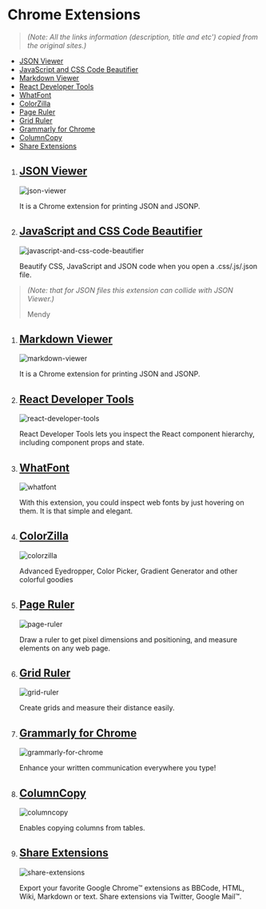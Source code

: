 # Chrome Extensions

> _(Note: All the links information (description, title and etc') copied from the original sites.)_

- [JSON Viewer](#json-viewer)
- [JavaScript and CSS Code Beautifier](#javascript-and-css-code-beautifier)
- [Markdown Viewer](#markdown-viewer)
- [React Developer Tools](#react-developer-tools)
- [WhatFont](#whatfont)
- [ColorZilla](#colorzilla)
- [Page Ruler](#page-ruler)
- [Grid Ruler](#grid-ruler)
- [Grammarly for Chrome](#grammarly-for-chrome)
- [ColumnCopy](#columncopy)
- [Share Extensions](#share-extensions)

1. ## [JSON Viewer]

    ![json-viewer](https://raw.githubusercontent.com/tulios/json-viewer/master/screenshot.png)

    It is a Chrome extension for printing JSON and JSONP.

1. ## [JavaScript and CSS Code Beautifier]

    ![javascript-and-css-code-beautifier](https://lh3.googleusercontent.com/oTAmRVQJuYubgIS4gIR9xA7xAqcwh6j_lEQmmLpsVm9JZX1dkLWzz6BzXsNLK2E8r5w0j44BfiY=w640-h400-e365)

    Beautify CSS, JavaScript and JSON code when you open a .css/.js/.json file.

> _(Note: that for JSON files this extension can collide with JSON Viewer.)_
>
> Mendy

1. ## [Markdown Viewer]

    ![markdown-viewer](https://lh3.googleusercontent.com/awatN0Nd-TiEqd5QFmj5h2zsp4WaGbKD37Oe04gUBJobmjqJhU16CzZFDiKfKcfpT-sEthIPxA=w640-h400-e365)

    It is a Chrome extension for printing JSON and JSONP.

1. ## [React Developer Tools]

    ![react-developer-tools](https://github.com/facebook/react-devtools/raw/master/images/devtools-full.gif)

    React Developer Tools lets you inspect the React component hierarchy, including component props and state.

1. ## [WhatFont]

    ![whatfont](https://lh3.googleusercontent.com/nep5S6A_Z05btUKTsv76SXoKW1Zv5a1Hr9RspeTOxS1y0E88UiYLHQv4OXvD1UaL8-YdlHuDsmg=w640-h400-e365)

    With this extension, you could inspect web fonts by just hovering on them. It is that simple and elegant.

1. ## [ColorZilla]

    ![colorzilla](https://lh3.googleusercontent.com/LDGxmsJn_E46m_xOpPxo8L2kG2K4KlMkYT3yI2RuRGo8Kx1Z9i3VpZIG5-cVDnViMX1Z4UCtQQ=w640-h400-e365)

    Advanced Eyedropper, Color Picker, Gradient Generator and other colorful goodies

1. ## [Page Ruler]

    ![page-ruler](https://lh3.googleusercontent.com/_FfqCKd2rIXKCFndezU2KIkuHcmd5UPRUia99zBWoq8Y1kKpsmx7SlwruQO8GCHQipruKWdi=w640-h400-e365)

    Draw a ruler to get pixel dimensions and positioning, and measure elements on any web page.

1. ## [Grid Ruler]

    ![grid-ruler](https://lh3.googleusercontent.com/i0kbXq9jeUuayBZUsFCwIEPaDN-hGVxSVFkBejVBNN2MQ5W8Zf5_s8CITNEo5QyYZ27TsO75oA=w640-h400-e365)

    Create grids and measure their distance easily.

1. ## [Grammarly for Chrome]

    ![grammarly-for-chrome](https://lh3.googleusercontent.com/o_lC7dM1tH2VcOqJTBw6wOm-c2sbswo7ws39GfYEcCQAfoxMlc8s5u4qBi1CLM1DV5lpgkP4jA=w640-h400-e365)

    Enhance your written communication everywhere you type!

1. ## [ColumnCopy]

    ![columncopy](https://lh3.googleusercontent.com/dLWP5fDMfV_Zz9MI9IqLhYoXaP2SZE6UbKoQInrXdjxz8PsTWc_VDmMa6WXJPiRUi7E4p1Bq7ww=w640-h400-e3655)

    Enables copying columns from tables.

1. ## [Share Extensions]

     ![share-extensions](https://lh3.googleusercontent.com/cBMEmQuSUyxxQOHLo25S5tixLk1DGsGROiuopLV_GYO20XtoVyM4GAyNz5pPDtARepBtIb1wAKU=w640-h400-e365)

    Export your favorite Google Chrome™ extensions as BBCode, HTML, Wiki, Markdown or text. Share extensions via Twitter, Google Mail™.

<!--reference links-->
[JSON Viewer]: https://chrome.google.com/webstore/detail/json-viewer/gbmdgpbipfallnflgajpaliibnhdgobh
[Markdown Viewer]: https://chrome.google.com/webstore/detail/markdown-viewer/ckkdlimhmcjmikdlpkmbgfkaikojcbjk
[React Developer Tools]: https://chrome.google.com/webstore/detail/react-developer-tools/fmkadmapgofadopljbjfkapdkoienihi
[WhatFont]: https://chrome.google.com/webstore/detail/whatfont/jabopobgcpjmedljpbcaablpmlmfcogm
[ColorZilla]: https://chrome.google.com/webstore/detail/bhlhnicpbhignbdhedgjhgdocnmhomnp
[JavaScript and CSS Code Beautifier]: https://chrome.google.com/webstore/detail/iiglodndmmefofehaibmaignglbpdald
[Page Ruler]: https://chrome.google.com/webstore/detail/page-ruler/jlpkojjdgbllmedoapgfodplfhcbnbpn
[Grid Ruler]: https://chrome.google.com/webstore/detail/grid-ruler/joadogiaiabhmggdifljlpkclnpfncmj
[Grammarly for Chrome]: https://chrome.google.com/webstore/detail/grammarly-for-chrome/kbfnbcaeplbcioakkpcpgfkobkghlhen
[ColumnCopy]: https://chrome.google.com/webstore/detail/lapbbfoohlcmlbdaakldmmallcbcbpjb
[Share Extensions]: https://chrome.google.com/webstore/detail/chdafcbnfkfenoeejpaeenpdamhmalhe
